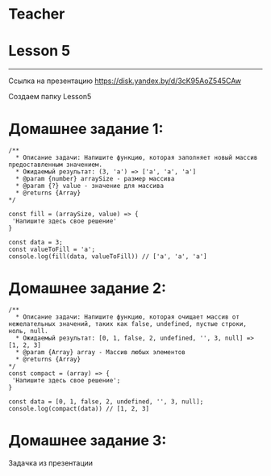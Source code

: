 # Teacher

# Lesson 5
-------------------------

Ссылка на презентацию https://disk.yandex.by/d/3cK95AoZ545CAw

Создаем папку Lesson5

# Домашнее задание 1: 

```
/**
  * Описание задачи: Напишите функцию, которая заполняет новый массив предоставленным значением.
  * Ожидаемый результат: (3, 'a') => ['a', 'a', 'a']
  * @param {number} arraySize - размер массива
  * @param {?} value - значение для массива
  * @returns {Array}
*/

const fill = (arraySize, value) => {
 'Напишите здесь свое решение'
}

const data = 3;
const valueToFill = 'a';
console.log(fill(data, valueToFill)) // ['a', 'a', 'a']
```

# Домашнее задание 2: 

```
/**
  * Описание задачи: Напишите функцию, которая очищает массив от нежелательных значений, таких как false, undefined, пустые строки, ноль, null.
  * Ожидаемый результат: [0, 1, false, 2, undefined, '', 3, null] => [1, 2, 3]
  * @param {Array} array - Массив любых элементов
  * @returns {Array}
*/
const compact = (array) => {
 'Напишите здесь свое решение';
}

const data = [0, 1, false, 2, undefined, '', 3, null];
console.log(compact(data)) // [1, 2, 3]
```
# Домашнее задание 3:

Задачка из презентации
